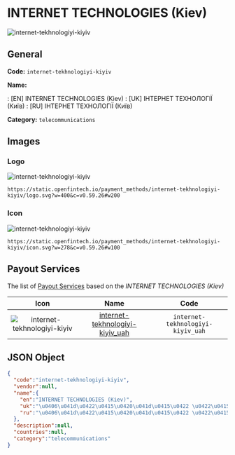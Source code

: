 
# INTERNET TECHNOLOGIES (Kiev) 
![internet-tekhnologiyi-kiyiv](https://static.openfintech.io/payment_methods/internet-tekhnologiyi-kiyiv/logo.svg?w=400&c=v0.59.26#w200)  

## General 
**Code:** `internet-tekhnologiyi-kiyiv` 
 
**Name:** 
 
:	[EN] INTERNET TECHNOLOGIES (Kiev) 
:	[UK] ІНТЕРНЕТ ТЕХНОЛОГІЇ (Київ) 
:	[RU] ІНТЕРНЕТ ТЕХНОЛОГІЇ (Київ) 
 
**Category:** `telecommunications` 
 

## Images 

### Logo 
![internet-tekhnologiyi-kiyiv](https://static.openfintech.io/payment_methods/internet-tekhnologiyi-kiyiv/logo.svg?w=400&c=v0.59.26#w200)  

```
https://static.openfintech.io/payment_methods/internet-tekhnologiyi-kiyiv/logo.svg?w=400&c=v0.59.26#w200
```  

### Icon 
![internet-tekhnologiyi-kiyiv](https://static.openfintech.io/payment_methods/internet-tekhnologiyi-kiyiv/icon.svg?w=278&c=v0.59.26#w100)  

```
https://static.openfintech.io/payment_methods/internet-tekhnologiyi-kiyiv/icon.svg?w=278&c=v0.59.26#w100
```  

## Payout Services 
 
The list of [Payout Services](/payout-services/) based on the _INTERNET TECHNOLOGIES (Kiev)_ 

|Icon|Name|Code| 
|:---:|:---:|:---:| 
|![internet-tekhnologiyi-kiyiv](https://static.openfintech.io/payout_methods/internet-tekhnologiyi-kiyiv/icon.svg?w=278&c=v0.59.26#w40) |[internet-tekhnologiyi-kiyiv_uah](/payout-services/internet-tekhnologiyi-kiyiv_uah/)|`internet-tekhnologiyi-kiyiv_uah`| 
 

## JSON Object 

```json
{
  "code":"internet-tekhnologiyi-kiyiv",
  "vendor":null,
  "name":{
    "en":"INTERNET TECHNOLOGIES (Kiev)",
    "uk":"\u0406\u041d\u0422\u0415\u0420\u041d\u0415\u0422 \u0422\u0415\u0425\u041d\u041e\u041b\u041e\u0413\u0406\u0407 (\u041a\u0438\u0457\u0432)",
    "ru":"\u0406\u041d\u0422\u0415\u0420\u041d\u0415\u0422 \u0422\u0415\u0425\u041d\u041e\u041b\u041e\u0413\u0406\u0407 (\u041a\u0438\u0457\u0432)"
  },
  "description":null,
  "countries":null,
  "category":"telecommunications"
}
```  
